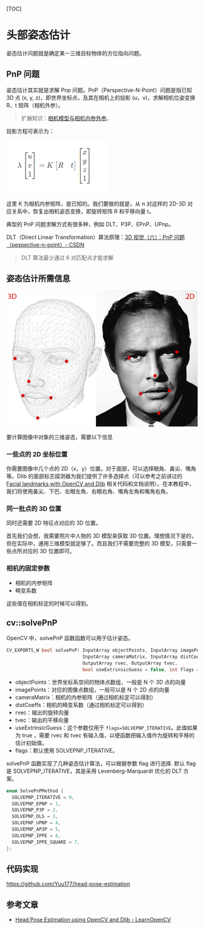 [TOC]

# 头部姿态估计

姿态估计问题就是确定某一三维目标物体的方位指向问题。

## PnP 问题

姿态估计其实就是求解 Pnp 问题。PnP（Perspective-N-Point）问题是指已知 3D 点 (x, y, z)，即世界坐标点，及其在相机上的投影 (u，v)，求解相机位姿变换 R、t 矩阵（相机外参）。

> 扩展知识：[相机模型与相机内参外参](https://github.com/Yuu177/learn/blob/main/%E8%AE%A1%E7%AE%97%E6%9C%BA%E8%A7%86%E8%A7%89/%E7%9B%B8%E6%9C%BA%E6%A8%A1%E5%9E%8B%E4%B8%8E%E7%9B%B8%E6%9C%BA%E5%86%85%E5%8F%82%E5%A4%96%E5%8F%82.md)。

投影方程可表示为：

![PnP问题](.头部姿态估计.assets/PnP问题.png)

这里 K 为相机内参矩阵，是已知的。我们要做的就是，从 n 对这样的 2D-3D 对应关系中，恢复出相机姿态变换，即旋转矩阵 R 和平移向量 t。

典型的 PnP 问题求解方式有很多种，例如 DLT、P3P、EPnP、UPnp。

DLT（Direct Linear Transformation）算法原理：[3D 视觉（六）：PnP 问题（pespective-n-point）- CSDN](https://blog.csdn.net/Twilight737/article/details/121978577?ops_request_misc=%257B%2522request%255Fid%2522%253A%2522167629844716800217032541%2522%252C%2522scm%2522%253A%252220140713.130102334.pc%255Fall.%2522%257D&request_id=167629844716800217032541&biz_id=0&utm_medium=distribute.pc_search_result.none-task-blog-2~all~first_rank_ecpm_v1~rank_v31_ecpm-1-121978577-null-null.142^v73^insert_down2,201^v4^add_ask,239^v1^insert_chatgpt&utm_term=3D%20%E8%A7%86%E8%A7%89%EF%BC%88%E5%85%AD%EF%BC%89%EF%BC%9APnP%20%E9%97%AE%E9%A2%98%EF%BC%88pespective-n-point&spm=1018.2226.3001.4187)

> DLT 算法最少通过 6 对匹配点才能求解

## 姿态估计所需信息

![Requirements for Head Pose Estimation](.头部姿态估计.assets/pose-estimation-requirements-opencv.jpg)

要计算图像中对象的三维姿态，需要以下信息

### 一些点的 2D 坐标位置

你需要图像中几个点的 2D（x，y）位置。对于面部，可以选择眼角、鼻尖、嘴角等。Dlib 的面部标志探测器为我们提供了许多选择点（可以参考之前讲过的 [Facial landmarks with OpenCV and Dlib](https://github.com/Yuu177/facial-landmarks) 相关代码和文档说明）。在本教程中，我们将使用鼻尖、下巴、左眼左角、右眼右角、嘴角左角和嘴角右角。

### 同一批点的 3D 位置

同时还需要 2D 特征点对应的 3D 位置。

首先我们会想，我需要照片中人物的 3D 模型来获取 3D 位置。理想情况下是的，但在实际中，通用三维模型就足够了。而且我们不需要完整的 3D 模型，只需要一些点所对应的 3D 位置即可。

### 相机的固定参数

- 相机的内参矩阵
- 畸变系数

这些值在相机标定的时候可以得到。

## cv::solvePnP

OpenCV 中，solvePnP 函数函数可以用于估计姿态。

```c++
CV_EXPORTS_W bool solvePnP( InputArray objectPoints, InputArray imagePoints,
                            InputArray cameraMatrix, InputArray distCoeffs,
                            OutputArray rvec, OutputArray tvec,
                            bool useExtrinsicGuess = false, int flags = SOLVEPNP_ITERATIVE );
```

- objectPoints：世界坐标系空间的物体点数组，一般是 N 个 3D 点的向量
- imagePoints：对应的图像点数组，一般可以是 N 个 2D 点的向量
- cameraMatrix：相机的内参矩阵（通过相机标定可以得到）
- distCoeffs：相机的畸变系数（通过相机标定可以得到）
- rvec：输出的旋转向量
- tvec：输出的平移向量
- useExtrinsicGuess：这个参数仅用于 `flags=SOLVEPNP_ITERATIVE`。此值如果为 true ，需要 rvec 和 tvec 有输入值，以便函数把输入值作为旋转和平移的估计初始值。
- flags：默认使用 SOLVEPNP_ITERATIVE。

solvePnP 函数实现了几种姿态估计算法，可以根据参数 flag 进行选择. 默认 flag 是 SOLVEPNP_ITERATIVE，其是采用 Levenberg-Marquardt 优化的 DLT 方案。

```c++
enum SolvePnPMethod {
  SOLVEPNP_ITERATIVE = 0,
  SOLVEPNP_EPNP = 1,
  SOLVEPNP_P3P = 2,
  SOLVEPNP_DLS = 3,
  SOLVEPNP_UPNP = 4,
  SOLVEPNP_AP3P = 5,
  SOLVEPNP_IPPE = 6,
  SOLVEPNP_IPPE_SQUARE = 7,
};
```

## 代码实现

https://github.com/Yuu177/head-pose-estimation

## 参考文章

- [Head Pose Estimation using OpenCV and Dlib - LearnOpenCV](https://learnopencv.com/head-pose-estimation-using-opencv-and-dlib/)
